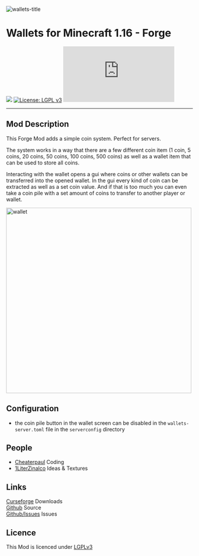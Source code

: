 ![wallets-title](https://i.ibb.co/gv31kdt/wallets-title.png)

# Wallets for Minecraft 1.16 - Forge

[![](https://cf.way2muchnoise.eu/short_534011_downloads.svg)](https://www.curseforge.com/minecraft/mc-mods/wallets)
[![License: LGPL v3](https://img.shields.io/badge/License-LGPL%20v3-blue.svg)](https://www.gnu.org/licenses/lgpl-3.0)
[![](https://badgen.net/maven/v/metadata-url/https/maven.paube.de/releases/de/cheaterpaul/wallets/Wallets/maven-metadata.xml)](https://maven.paube.de/releases/de/cheaterpaul/wallets/Wallets)

---
## Mod Description

This Forge Mod adds a simple coin system. Perfect for servers.

The system works in a way that there are a few different coin item (1 coin, 5 coins, 20 coins, 50 coins, 100 coins, 500 coins) as well as a wallet item that can be used to store all coins.

Interacting with the wallet opens a gui where coins or other wallets can be transferred into the opened wallet. In the gui every kind of coin can be extracted as well as a set coin value. And if that is too much you can even take a coin pile with a set amount of coins to transfer to another player or wallet.

<img alt="wallet" src="https://i.ibb.co/yygq6HR/wallets.png" width="500"/>

## Configuration

- the coin pile button in the wallet screen can be disabled in the `wallets-server.toml` file in the `serverconfig` directory

## People

- [Cheaterpaul](https://paube.de) Coding
- [1LiterZinalco](https://github.com/1LiterZinalco) Ideas & Textures

## Links

[Curseforge](https://www.curseforge.com/minecraft/mc-mods/wallets) Downloads  
[Github](https://github.com/Cheaterpaul/Wallets) Source  
[Github/Issues](https://github.com/Cheaterpaul/Wallets/Issues) Issues  


## Licence

This Mod is licenced under [LGPLv3](LICENSE)
